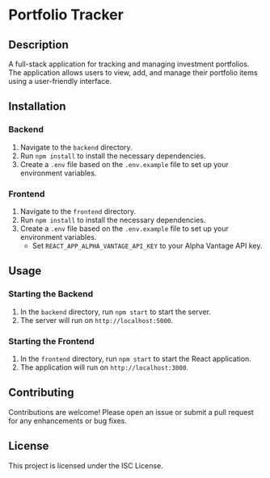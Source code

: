# Portfolio Tracker

## Description
A full-stack application for tracking and managing investment portfolios. The application allows users to view, add, and manage their portfolio items using a user-friendly interface.

## Installation
### Backend
1. Navigate to the `backend` directory.
2. Run `npm install` to install the necessary dependencies.
3. Create a `.env` file based on the `.env.example` file to set up your environment variables.

### Frontend
1. Navigate to the `frontend` directory.
2. Run `npm install` to install the necessary dependencies.
3. Create a `.env` file based on the `.env.example` file to set up your environment variables.
   - Set `REACT_APP_ALPHA_VANTAGE_API_KEY` to your Alpha Vantage API key.

## Usage
### Starting the Backend
1. In the `backend` directory, run `npm start` to start the server.
2. The server will run on `http://localhost:5000`.

### Starting the Frontend
1. In the `frontend` directory, run `npm start` to start the React application.
2. The application will run on `http://localhost:3000`.

## Contributing
Contributions are welcome! Please open an issue or submit a pull request for any enhancements or bug fixes.

## License
This project is licensed under the ISC License.
